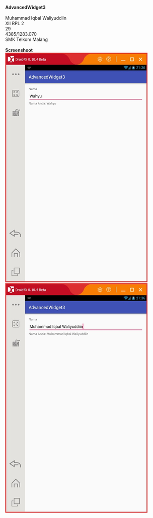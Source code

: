 <b>AdvancedWidget3</b>
<br><br>Muhammad Iqbal Waliyuddiin<br>XII RPL 2<br>29<br>4385/1283.070<br>SMK Telkom Malang
<br><br><b>Screenshoot</b><br>![Gambar](https://raw.githubusercontent.com/iqbalwaliyuddiin/AdvancedWidget3/master/3.jpg)
<br>![Gambar](https://raw.githubusercontent.com/iqbalwaliyuddiin/AdvancedWidget3/master/3.2.jpg)
